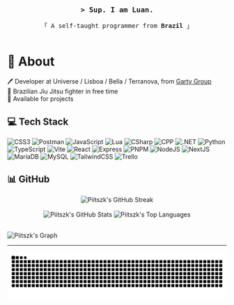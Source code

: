<h3 align="center">
    <samp>
        &gt; Sup. I am <b>Luan</b>.
    </samp>
</h3>

<p align="center"> 
  <samp>
    「 A self-taught programmer from <b>Brazil</b> 」
    <br>
  </samp>
  <br>
</p>

# 💫 About

🖊️ Developer at Universe / Lisboa / Bella / Terranova, from [Garty Group](https://discord.gg/FsvcPH554h)<br>
🥋 Brazilian Jiu Jitsu fighter in free time<br>
🚀 Available for projects<br>

## 💻 Tech Stack
![CSS3](https://img.shields.io/badge/css3-%231572B6.svg?style=for-the-badge&logo=css3&logoColor=white)
![Postman](https://img.shields.io/badge/postman-ef5b25?style=for-the-badge&logo=postman&logoColor=white)
![JavaScript](https://img.shields.io/badge/javascript-%23323330.svg?style=for-the-badge&logo=javascript&logoColor=%23F7DF1E)
![Lua](https://img.shields.io/badge/lua-%232C2D72.svg?style=for-the-badge&logo=lua&logoColor=white)
![CSharp](https://img.shields.io/badge/C%23-239120.svg?style=for-the-badge&logo=c#&logoColor=white)
![CPP](https://img.shields.io/badge/C%2B%2B-00599C?logo=c%2B%2B&logoColor=white&style=for-the-badge)
![.NET](https://img.shields.io/badge/.NET-5C2D91?logo=.net&logoColor=white&style=for-the-badge)
![Python](https://img.shields.io/badge/python-3670A0?style=for-the-badge&logo=python&logoColor=ffdd54)
![TypeScript](https://img.shields.io/badge/typescript-%23007ACC.svg?style=for-the-badge&logo=typescript&logoColor=white)
![Vite](https://img.shields.io/badge/vite-%23646CFF.svg?style=for-the-badge&logo=vite&logoColor=white)
![React](https://img.shields.io/badge/react-%2320232a.svg?style=for-the-badge&logo=react&logoColor=%2361DAFB)
![Express](https://img.shields.io/badge/Express.js-404D59?style=for-the-badge)
![PNPM](https://img.shields.io/badge/pnpm-%234a4a4a.svg?style=for-the-badge&logo=pnpm&logoColor=f69220)
![NodeJS](https://img.shields.io/badge/node.js-6DA55F?style=for-the-badge&logo=node.js&logoColor=white)
![NextJS](https://img.shields.io/badge/nextjs-black?style=for-the-badge&logo=next.js&logoColor=white)
![MariaDB](https://img.shields.io/badge/MariaDB-003545?style=for-the-badge&logo=mariadb&logoColor=white)
![MySQL](https://img.shields.io/badge/MySQL-20232A?logo=mysql&logoColor=white&style=for-the-badge)
![TailwindCSS](https://img.shields.io/badge/tailwindcss-%2338B2AC.svg?style=for-the-badge&logo=tailwind-css&logoColor=white)
![Trello](https://img.shields.io/badge/Trello-%23026AA7.svg?style=for-the-badge&logo=Trello&logoColor=white)

## 📊 GitHub

<div align="center">
    <img src="https://github-readme-streak-stats.herokuapp.com/?user=piitszk&theme=radical&hide_border=false" alt="Piitszk's GitHub Streak" />
</div>
<br>
<div align="center">
    <img src="https://github-readme-stats.vercel.app/api?username=piitszk&theme=radical&hide_border=false&include_all_commits=true&count_private=true" alt="Piitszk's GitHub Stats"  height="192px" width="49.5%" />
    <img src="https://github-readme-stats.vercel.app/api/top-langs/?username=piitszk&theme=radical&hide_border=false&include_all_commits=true&count_private=true&layout=compact" alt="Piitszk's Top Languages"  height="192px" width="49.5%" />
</div>
<br>

![Piitszk's Graph](https://github-readme-activity-graph.vercel.app/graph?username=piitszk&custom_title=piitszk'%20GitHub%20Activity%20Graph&area=true&theme=redical)

---
<p align="center">
  <img src="https://github.com/minemalox/minemalox/blob/output/github-contribution-grid-snake-dark.svg">
</p>
